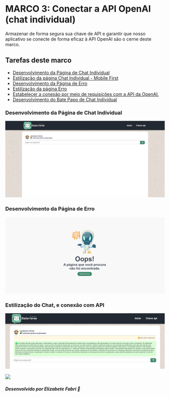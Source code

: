 # **MARCO 3:** Conectar a API OpenAI (chat individual)

Armazenar de forma segura sua chave de API e garantir que nosso aplicativo se conecte de forma eficaz à API OpenAI são o cerne deste marco.


## Tarefas deste marco
- [Desenvolvimento da Página de Chat Individual](#pagina-individual)
- [Estilização da página Chat Individual - Mobile First](#mobile-first)
- [Desenvolvimento da Página de Erro](#pagina-individual)
- [Estilização da página Erro](#estilização-error)
- [Estabelecer a conexão por meio de requisições com a API da OpenAI.](#conexao-openai)
- [Desenvolvimento do Bate Papo de Chat Individual](#papo-individual)

### Desenvolvimento da Página de Chat Individual
![Imagem desktop](chat.png)
### Desenvolvimento da Página de Erro
![Imagem desktop](error.png)
### Estilização do Chat, e conexão com API
![Imagem desktop](chat-individual.png)

<img src="https://user-images.githubusercontent.com/73097560/115834477-dbab4500-a447-11eb-908a-139a6edaec5c.gif"><br>

##### Desenvolvido por <span>Elizabete Fabri</span> 💚
